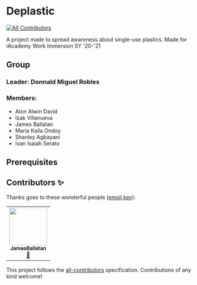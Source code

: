 # Deplastic
<!-- ALL-CONTRIBUTORS-BADGE:START - Do not remove or modify this section -->
[![All Contributors](https://img.shields.io/badge/all_contributors-1-orange.svg?style=flat-square)](#contributors-)
<!-- ALL-CONTRIBUTORS-BADGE:END -->

A project made to spread awareness about single-use plastics. Made for iAcademy Work Immersion SY '20-'21

## Group

### Leader: Donnald Miguel Robles

### Members:

- Aton Alwin David
- Izak Villanueva
- James Ballatan
- Maria Kaila Ondoy
- Shanley Agbayani
- Ivan Isaiah Serato

## Prerequisites

## Contributors ✨

Thanks goes to these wonderful people ([emoji key](https://allcontributors.org/docs/en/emoji-key)):

<!-- ALL-CONTRIBUTORS-LIST:START - Do not remove or modify this section -->
<!-- prettier-ignore-start -->
<!-- markdownlint-disable -->
<table>
  <tr>
    <td align="center"><a href="https://github.com/JamesBallatan"><img src="https://avatars.githubusercontent.com/u/74128476?v=4?s=100" width="100px;" alt=""/><br /><sub><b>JamesBallatan</b></sub></a><br /><a href="#ideas-JamesBallatan" title="Ideas, Planning, & Feedback">🤔</a></td>
  </tr>
</table>

<!-- markdownlint-restore -->
<!-- prettier-ignore-end -->

<!-- ALL-CONTRIBUTORS-LIST:END -->

This project follows the [all-contributors](https://github.com/all-contributors/all-contributors) specification. Contributions of any kind welcome!